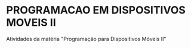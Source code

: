 # PROGRAMACAO EM DISPOSITIVOS MOVEIS II

Atividades da matéria "Programação para Dispositivos Móveis II"
